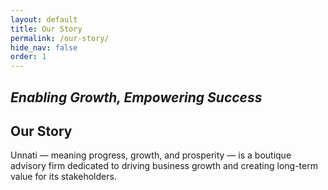 ```yaml
---
layout: default
title: Our Story
permalink: /our-story/
hide_nav: false
order: 1
---
```


## _Enabling Growth, Empowering Success_

  

## Our Story
 


Unnati — meaning progress, growth, and prosperity — is a boutique advisory firm dedicated to driving business growth and creating long-term value for its stakeholders.


